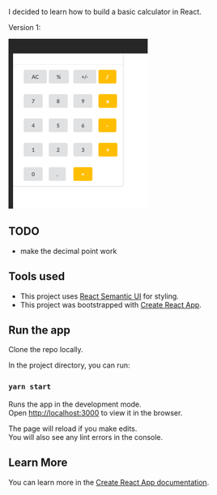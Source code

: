 I decided to learn how to build a basic calculator in React.

Version 1:

![Version 1](v1.png)

## TODO

- make the decimal point work

## Tools used

- This project uses [React Semantic UI](https://react.semantic-ui.com/) for styling.
- This project was bootstrapped with [Create React App](https://github.com/facebook/create-react-app).

## Run the app

Clone the repo locally.

In the project directory, you can run:

### `yarn start`

Runs the app in the development mode.<br />
Open [http://localhost:3000](http://localhost:3000) to view it in the browser.

The page will reload if you make edits.<br />
You will also see any lint errors in the console.

## Learn More

You can learn more in the [Create React App documentation](https://facebook.github.io/create-react-app/docs/getting-started).

